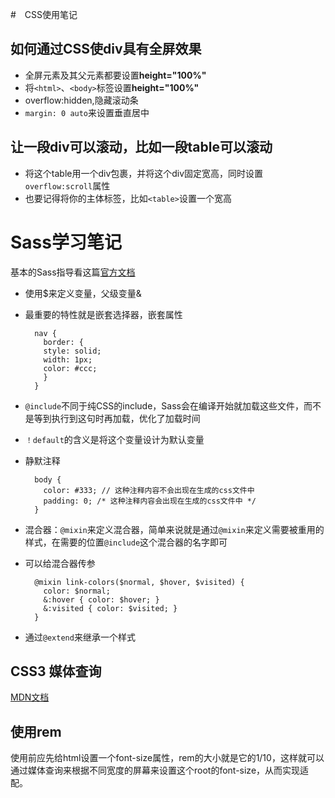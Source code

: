 #　CSS使用笔记
## 如何通过CSS使div具有全屏效果
- 全屏元素及其父元素都要设置**height="100%"**
- 将`<html>`、`<body>`标签设置**height="100%"**
- overflow:hidden,隐藏滚动条
- `margin: 0 auto`来设置垂直居中
## 让一段div可以滚动，比如一段table可以滚动
- 将这个table用一个div包裹，并将这个div固定宽高，同时设置`overflow:scroll`属性
- 也要记得将你的主体标签，比如`<table>`设置一个宽高
# Sass学习笔记
基本的Sass指导看这篇[官方文档](http://www.sasschina.com/guide/)

- 使用$来定义变量，父级变量&
- 最重要的特性就是嵌套选择器，嵌套属性

		nav {
		  border: {
		  style: solid;
		  width: 1px;
		  color: #ccc;
		  }
		}
- `@include`不同于纯CSS的include，Sass会在编译开始就加载这些文件，而不是等到执行到这句时再加载，优化了加载时间
- `！default`的含义是将这个变量设计为默认变量
- 静默注释

		body {
		  color: #333; // 这种注释内容不会出现在生成的css文件中
		  padding: 0; /* 这种注释内容会出现在生成的css文件中 */
		}
- 混合器：`@mixin`来定义混合器，简单来说就是通过`@mixin`来定义需要被重用的样式，在需要的位置`@include`这个混合器的名字即可
- 可以给混合器传参

		@mixin link-colors($normal, $hover, $visited) {
		  color: $normal;
		  &:hover { color: $hover; }
		  &:visited { color: $visited; }
		}
- 通过`@extend`来继承一个样式

## CSS3 媒体查询
[MDN文档](https://developer.mozilla.org/zh-CN/docs/Web/Guide/CSS/Media_queries)
## 使用rem
使用前应先给html设置一个font-size属性，rem的大小就是它的1/10，这样就可以通过媒体查询来根据不同宽度的屏幕来设置这个root的font-size，从而实现适配。
